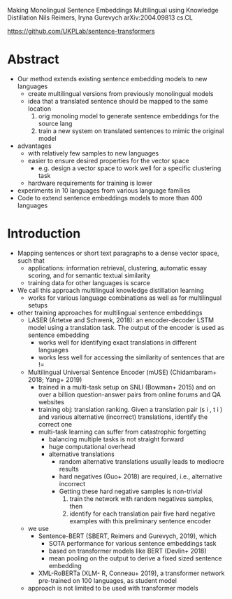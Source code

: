 Making Monolingual Sentence Embeddings Multilingual using Knowledge Distillation
Nils Reimers, Iryna Gurevych
arXiv:2004.09813 cs.CL

https://github.com/UKPLab/sentence-transformers

# Abstract

* Our method extends existing sentence embedding models to new languages
  * create multilingual versions from previously monolingual models
  * idea that a translated sentence should be mapped to the same location
    1. orig monoling model to generate sentence embeddings for the source lang
    2. train a new system on translated sentences to mimic the original model
* advantages
  * with relatively few samples to new languages
  * easier to ensure desired properties for the vector space
    * e.g. design a vector space to work well for a specific clustering task
  * hardware requirements for training is lower
* experiments in 10 languages from various language families
* Code to extend sentence embeddings models to more than 400 languages

# Introduction

* Mapping sentences or short text paragraphs to a dense vector space, such that
  * applications: information retrieval, clustering, automatic essay scoring,
    and for semantic textual similarity
  * training data for other languages is scarce
* We call this approach multilingual knowledge distillation learning
  * works for various language combinations as well as for multilingual setups
* other training approaches for multilingual sentence embeddings
  * LASER (Artetxe and Schwenk, 2018): an encoder-decoder LSTM model using a
    translation task. The output of the encoder is used as sentence embedding
    * works well for identifying exact translations in different languages
    * works less well for accessing the similarity of sentences that are !=
  * Multilingual Universal Sentence Encoder (mUSE)
    (Chidambaram+ 2018; Yang+ 2019) 
    * trained in a multi-task setup on SNLI (Bowman+ 2015) and
      on over a billion question-answer pairs from online forums and QA websites
    * training obj: translation ranking. Given a translation pair (s i , t i )
      and various alternative (incorrect) translations, identify the correct one
    * multi-task learning can suffer from catastrophic forgetting
      * balancing multiple tasks is not straight forward
      * huge computational overhead
      * alternative translations
        * random alternative translations usually leads to mediocre results
        * hard negatives (Guo+ 2018) are required, i.e., alternative incorrect
        * Getting these hard negative samples is non-trivial
          1. train the network with random negatives samples, then
          2. identify for each translation pair five hard negative examples with
             this preliminary sentence encoder
  * we use
    * Sentence-BERT (SBERT, Reimers and Gurevych, 2019), which
      * SOTA performance for various sentence embeddings task
      * based on transformer models like BERT (Devlin+ 2018)
      * mean pooling on the output to derive a fixed sized sentence embedding
    * XML-RoBERTa (XLM- R, Conneau+ 2019), a transformer network pre-trained on
      100 languages, as student model
  * approach is not limited to be used with transformer models
